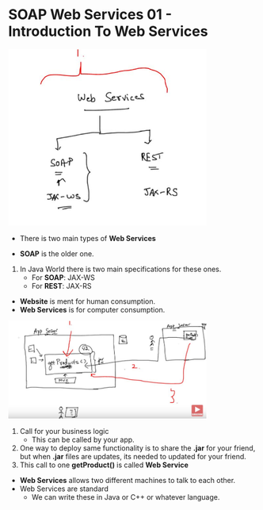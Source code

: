 # SOAP Web Services 01 - Introduction To Web Services

<img src="webServices.JPG" alt="alt text" width="400"/>

- There is two main types of **Web Services**

- **SOAP** is the older one.

1. In Java World there is two main specifications for these ones. 
    - For **SOAP**: JAX-WS
    - For **REST**: JAX-RS

- **Website** is ment for human consumption.
- **Web Services** is for computer consumption.

<img src="bussinessService.JPG" alt="alt text" width="400"/>

1. Call for your business logic
    - This can be called by your app.
2. One way to deploy same functionality is to share the **.jar** for your friend, but when **.jar** files are updates, its needed to updated for your friend.
3. This call to one **getProduct()** is called **Web Service**

- **Web Services** allows two different machines to talk to each other.
- Web Services are standard
    - We can write these in Java or C++ or whatever  language.
